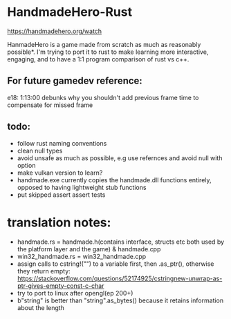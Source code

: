 # HandmadeHero-Rust
https://handmadehero.org/watch

HanmadeHero is a game made from scratch as much as reasonably possible*. I'm trying to port it to rust to make learning more interactive, engaging, and to have a 1:1 program comparison of rust vs c++.

## For future gamedev reference:

e18: 1:13:00 debunks why you shouldn't add previous frame time to compensate for missed frame

## todo:

* follow rust naming conventions
* clean null types
* avoid unsafe as much as possible, e.g use refernces and avoid null with option<T>
* make vulkan version to learn?
* handmade.exe currently copies the handmade.dll functions entirely, opposed to having lightweight stub functions 
* put skipped assert assert tests

# translation notes:
* handmade.rs = handmade.h(contains interface, structs etc both used by the platform layer and the game) & handmade.cpp
* win32_handmade.rs = win32_handmade.cpp
* assign calls to cstring!("") to a variable first, then .as_ptr(), otherwise they return empty: https://stackoverflow.com/questions/52174925/cstringnew-unwrap-as-ptr-gives-empty-const-c-char
* try to port to linux after opengl(ep 200+)
* b"string" is better than "string".as_bytes() because it retains information about the length